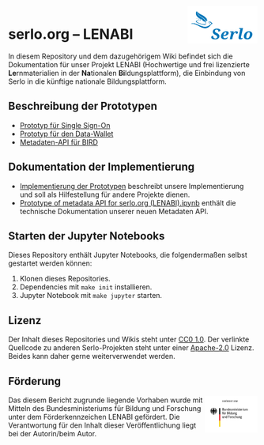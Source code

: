 <img src="https://raw.githubusercontent.com/serlo/frontend/staging/public/_assets/img/serlo-logo-gh.svg" alt="Serlo Logo" title="Serlo" align="right" height="75" />

# serlo.org – LENABI

In diesem Repository und dem dazugehörigem Wiki befindet sich die Dokumentation für unser Projekt LENABI (Hochwertige und frei lizenzierte **Le**rnmaterialien in der **Na**tionalen **Bi**ldungsplattform), die Einbindung von Serlo in die künftige nationale Bildungsplattform.

## Beschreibung der Prototypen

- [Prototyp für Single Sign-On](https://github.com/serlo/lenabi/wiki/SSO)
- [Prototyp für den Data-Wallet](https://github.com/serlo/lenabi/wiki/Data-Wallet)
- [Metadaten-API für BIRD](https://nbviewer.org/github/serlo/lenabi/blob/main/src/Metadaten-API%20f%C3%BCr%20BIRD.ipynb)

## Dokumentation der Implementierung

- [Implementierung der Prototypen](https://github.com/serlo/lenabi/wiki/Implementierung-der-Prototypen) beschreibt unsere Implementierung und soll als Hilfestellung für andere Projekte dienen.
- [Prototype of metadata API for serlo.org (LENABI).ipynb](https://lenabi.serlo.org/metadata-api) enthält die technische Dokumentation unserer neuen Metadaten API.

## Starten der Jupyter Notebooks

Dieses Repository enthält Jupyter Notebooks, die folgendermaßen selbst gestartet werden können:

1. Klonen dieses Repositories.
2. Dependencies mit `make init` installieren.
3. Jupyter Notebook mit `make jupyter` starten.

## Lizenz

Der Inhalt dieses Repositories und Wikis steht unter [CC0 1.0](https://creativecommons.org/publicdomain/zero/1.0/deed.en). Der verlinkte Quellcode zu anderen Serlo-Projekten steht unter einer [Apache-2.0](https://www.apache.org/licenses/LICENSE-2.0.html) Lizenz. Beides kann daher gerne weiterverwendet werden.

## Förderung

<img src="https://github.com/serlo/lenabi/raw/main/assets/bmbf.png" alt="Logo BMBF" title="BMBF" align="right" height="75" />

Das diesem Bericht zugrunde liegende Vorhaben wurde mit Mitteln des Bundesministeriums für Bildung und Forschung unter dem Förderkennzeichen LENABI gefördert. Die Verantwortung für den Inhalt dieser Veröffentlichung liegt bei der Autorin/beim Autor.
